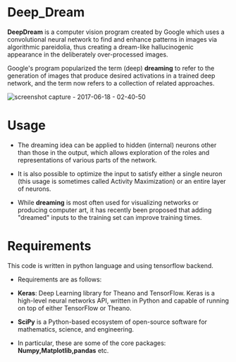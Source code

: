 # Deep_Dream

**DeepDream** is a computer vision program created by Google which uses a convolutional neural network to find and enhance patterns in images via algorithmic pareidolia, thus creating a dream-like hallucinogenic appearance in the deliberately over-processed images.

Google's program popularized the term (deep) **dreaming** to refer to the generation of images that produce desired activations in a trained deep network, and the term now refers to a collection of related approaches.

![screenshot capture - 2017-06-18 - 02-40-50](https://user-images.githubusercontent.com/17912055/27256354-9565f954-53cf-11e7-8417-4f3680250e87.png)




# Usage

* The dreaming idea can be applied to hidden (internal) neurons other than those in the output, which allows exploration of the roles and representations of various parts of the network.

* It is also possible to optimize the input to satisfy either a single neuron (this usage is sometimes called Activity Maximization) or an entire layer of neurons.

*  While **dreaming** is most often used for visualizing networks or producing computer art, it has recently been proposed that adding "dreamed" inputs to the training set can improve training times.


# Requirements

This code is written in python language and using tensorflow backend.
* Requirements are as follows:

* **Keras**: Deep Learning library for Theano and TensorFlow.
  Keras is a high-level neural networks API, written in Python and capable of running on top of either TensorFlow or Theano. 
  
* **SciPy** is a Python-based ecosystem of open-source software for mathematics, science, and engineering. 

* In particular, these are some of the core packages: **Numpy,Matplotlib,pandas** etc.

